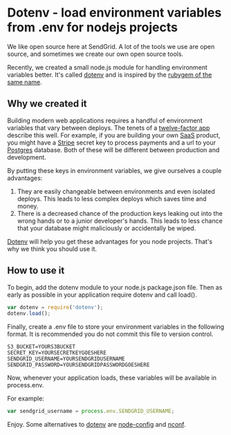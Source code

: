 # Dotenv - load environment variables from .env for nodejs projects

We like open source here at SendGrid. A lot of the tools we use are open source, and sometimes we create our own open source tools.

Recently, we created a small node.js module for handling environment variables better. It's called [dotenv](https://github.com/scottmotte/dotenv) and is inspired by the [rubygem of the same name](https://github.com/bkeepers/dotenv).

## Why we created it

Building modern web applications requires a handful of environment variables that vary between deploys. The tenets of a [twelve-factor app](http://www.12factor.net/config) describe this well. For example, if you are building your own [SaaS](http://en.wikipedia.org/wiki/Software_as_a_service) product, you might have a [Stripe](http://stripe.com) secret key to process payments and a url to your [Postgres](http://www.postgresql.org/) database. Both of these will be different between production and development.

By putting these keys in environment variables, we give ourselves a couple advantages:

1. They are easily changeable between environments and even isolated deploys. This leads to less complex deploys which saves time and money.
2. There is a decreased chance of the production keys leaking out into the wrong hands or to a junior developer's hands. This leads to less chance that your database might maliciously or accidentally be wiped.

[Dotenv](https://github.com/scottmotte/dotenv) will help you get these advantages for you node projects. That's why we think you should use it. 

## How to use it

To begin, add the dotenv module to your node.js package.json file. Then as early as possible in your application require dotenv and call load().

```javascript
var dotenv = require('dotenv');
dotenv.load();
```

Finally, create a .env file to store your environment variables in the following format. It is recommended you do not commit this file to version control.

```
S3_BUCKET=YOURS3BUCKET
SECRET_KEY=YOURSECRETKEYGOESHERE
SENDGRID_USERNAME=YOURSENDGRIDUSERNAME
SENDGRID_PASSWORD=YOURSENDGRIDPASSWORDGOESHERE
```

Now, whenever your application loads, these variables will be available in process.env.

For example:

```javascript
var sendgrid_username = process.env.SENDGRID_USERNAME;
```

Enjoy. Some alternatives to [dotenv](https://github.com/scottmotte/dotenv) are [node-config](https://github.com/lorenwest/node-config) and [nconf](https://github.com/flatiron/nconf).
